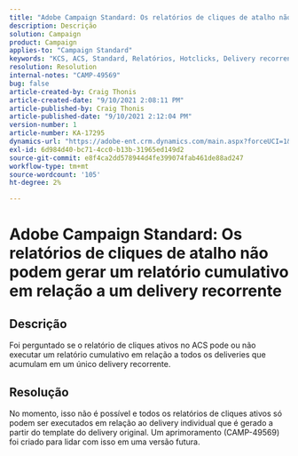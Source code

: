 ```yaml
---
title: "Adobe Campaign Standard: Os relatórios de cliques de atalho não podem gerar um relatório cumulativo em relação a um delivery recorrente"
description: Descrição
solution: Campaign
product: Campaign
applies-to: "Campaign Standard"
keywords: "KCS, ACS, Standard, Relatórios, Hotclicks, Delivery recorrente"
resolution: Resolution
internal-notes: "CAMP-49569"
bug: false
article-created-by: Craig Thonis
article-created-date: "9/10/2021 2:08:11 PM"
article-published-by: Craig Thonis
article-published-date: "9/10/2021 2:12:04 PM"
version-number: 1
article-number: KA-17295
dynamics-url: "https://adobe-ent.crm.dynamics.com/main.aspx?forceUCI=1&pagetype=entityrecord&etn=knowledgearticle&id=14217383-4012-ec11-b6e6-000d3a597bfc"
exl-id: 6d984d40-bc71-4cc0-b13b-31965ed149d2
source-git-commit: e8f4ca2dd578944d4fe399074fab461de88ad247
workflow-type: tm+mt
source-wordcount: '105'
ht-degree: 2%

---
```


# Adobe Campaign Standard: Os relatórios de cliques de atalho não podem gerar um relatório cumulativo em relação a um delivery recorrente

## Descrição


Foi perguntado se o relatório de cliques ativos no ACS pode ou não executar um relatório cumulativo em relação a todos os deliveries que acumulam em um único delivery recorrente.


## Resolução


No momento, isso não é possível e todos os relatórios de cliques ativos só podem ser executados em relação ao delivery individual que é gerado a partir do template do delivery original. Um aprimoramento (CAMP-49569) foi criado para lidar com isso em uma versão futura.
